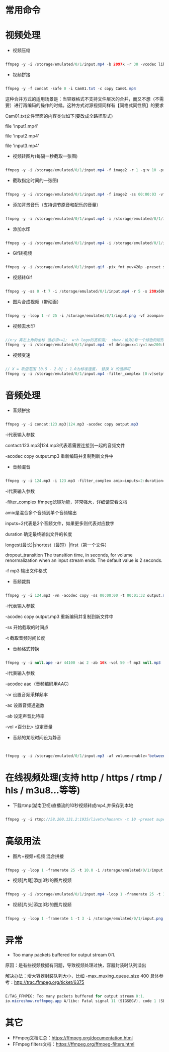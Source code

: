 
# 常用命令

# 视频处理

*  视频压缩

```java

ffmpeg -y -i /storage/emulated/0/1/input.mp4 -b 2097k -r 30 -vcodec libx264 -preset superfast /storage/emulated/0/1/result.mp4

```

*  视频拼接

```java

ffmpeg -y -f concat -safe 0 -i Cam01.txt -c copy Cam01.mp4

```

这种合并方式的适用场景是：当容器格式不支持文件层次的合并，而又不想（不需要）进行再编码的操作的时候。这种方式对源视频同样有【同格式同性质】的要求

Cam01.txt文件里面的内容类似如下(要改成全路径形式)

file 'input1.mp4'

file 'input2.mp4'

file 'input3.mp4'


* 视频转图片(每隔一秒截取一张图)

```java

ffmpeg -y -i /storage/emulated/0/1/input.mp4 -f image2 -r 1 -q:v 10 -preset superfast /storage/emulated/0/1/%3d.jpg

```

* 截取指定时间的一张图)

```java

ffmpeg -y -i /storage/emulated/0/1/input.mp4 -f image2 -ss 00:00:03 -vframes 1 -preset superfast /storage/emulated/0/1/result.jpg

```

* 添加背景音乐（支持调节原音和配乐的音量）

```java

ffmpeg -y -i /storage/emulated/0/1/input.mp4 -i /storage/emulated/0/1/input.mp3 -filter_complex [0:a]aformat=sample_fmts=fltp:sample_rates=44100:channel_layouts=stereo,volume=0.2[a0];[1:a]aformat=sample_fmts=fltp:sample_rates=44100:channel_layouts=stereo,volume=1[a1];[a0][a1]amix=inputs=2:duration=first[aout] -map [aout] -ac 2 -c:v copy -map 0:v:0 -preset superfast /storage/emulated/0/1/result.mp4

```

* 添加水印

```java

ffmpeg -y -i /storage/emulated/0/1/input.mp4 -i /storage/emulated/0/1/input.png -filter_complex [0:v]scale=iw:ih[outv0];[1:0]scale=0.0:0.0[outv1];[outv0][outv1]overlay=0:0 -preset superfast /storage/emulated/0/1/result.mp4

```

* Gif转视频

```java

ffmpeg -y -i /storage/emulated/0/1/input.gif -pix_fmt yuv420p -preset superfast /storage/emulated/0/1/result.mp4

```

* 视频转Gif

```java

ffmpeg -y -ss 0 -t 7 -i /storage/emulated/0/1/input.mp4 -r 5 -s 280x606 -preset superfast /storage/emulated/0/1/result.gif

```

* 图片合成视频（带动画）

```java

ffmpeg -y -loop 1 -r 25 -i /storage/emulated/0/1/input.png -vf zoompan=z=1.1:x='if(eq(x,0),100,x-1)':s='960*540' -t 10 -pix_fmt yuv420p /storage/emulated/0/1/result.mp4

```

* 视频去水印

```java

//x:y 离左上角的坐标 值必须>=1;  w:h logo的宽和高;  show：设为1有一个绿色的矩形边框，默认值0
ffmpeg -y -i /storage/emulated/0/1/input.mp4 -vf delogo=x=1:y=1:w=200:h=200:show=1 -preset superfast /storage/emulated/0/1/result.mp4

```

* 视频变速

```java

// X = 取值范围 [0.5 - 2.0] ; 1.0为标准速度， 替换 X 的值即可
ffmpeg -y -i /storage/emulated/0/1/input.mp4 -filter_complex [0:v]setpts=PTS/X[v];[0:a]atempo=X[a] -map [v] -map [a] -preset superfast /storage/emulated/0/1/result.mp4

```

# 音频处理

* 音频拼接

```java

ffmpeg -y -i concat:123.mp3|124.mp3 -acodec copy output.mp3

```

-i代表输入参数

contact:123.mp3|124.mp3代表着需要连接到一起的音频文件
      
-acodec copy output.mp3 重新编码并复制到新文件中

* 音频混音

```java

ffmpeg -y -i 124.mp3 -i 123.mp3 -filter_complex amix=inputs=2:duration=first:dropout_transition=2 -f mp3 remix.mp3

```

-i代表输入参数

-filter_complex ffmpeg滤镜功能，非常强大，详细请查看文档

amix是混合多个音频到单个音频输出

inputs=2代表是2个音频文件，如果更多则代表对应数字

duration 确定最终输出文件的长度

longest(最长)|shortest（最短）|first（第一个文件）

dropout_transition  The transition time, in seconds, for volume renormalization when an input stream ends. The default value is 2 seconds.

-f mp3  输出文件格式
            
* 音频裁剪          

```java

ffmpeg -y -i 124.mp3 -vn -acodec copy -ss 00:00:00 -t 00:01:32 output.mp3

```

-i代表输入参数

-acodec copy output.mp3 重新编码并复制到新文件中

-ss 开始截取的时间点

-t 截取音频时间长度

* 音频格式转换

```java

ffmpeg -y -i null.ape -ar 44100 -ac 2 -ab 16k -vol 50 -f mp3 null.mp3

```

-i代表输入参数

-acodec aac（音频编码用AAC） 

-ar 设置音频采样频率

-ac  设置音频通道数

-ab 设定声音比特率

-vol <百分比> 设定音量



* 音频的某段时间设为静音

```java


ffmpeg -y -i /storage/emulated/0/1/input.mp3 -af volume=enable='between(t,0,2)':volume=0,volume=enable='between(t,15,20)':volume=0 /storage/emulated/0/1/result.mp3


```


# 在线视频处理(支持 http / https / rtmp / hls / m3u8...等等)

*  下载rtmp(湖南卫视)直播流的10秒视频转成mp4,并保存到本地

```java

ffmpeg -y -i rtmp://58.200.131.2:1935/livetv/hunantv -t 10 -preset superfast /storage/emulated/0/1/result.mp4

```




# 高级用法

*  图片+视频+视频 混合拼接

```java

ffmpeg -y -loop 1 -framerate 25 -t 10.0 -i /storage/emulated/0/1/input.jpg -ss 5.0 -t 5.04 -accurate_seek -i /storage/emulated/0/1/input.mp4 -ss 0.0 -t 5.921 -accurate_seek -i /storage/emulated/0/1/input2.mp4 -f lavfi -t 10.0 -i anullsrc=channel_layout=stereo:sample_rate=44100 -filter_complex [0:v]scale=260.0:260.0,pad=320:260:30.0:0.0,setdar=320/260[outv0];[1:v]scale=320.0:256.0,pad=320:260:0.0:2.0,setdar=320/260[outv1];[2:v]scale=320.0:180.0,pad=320:260:0.0:40.0,setdar=320/260[outv2];[outv0][outv1][outv2]concat=n=3:v=1:a=0:unsafe=1[outv];[3:a][1:a][2:a]concat=n=3:v=0:a=1[outa] -map [outv] -map [outa] -r 25 -b 1M -f mp4 -t 20.961 -vcodec libx264 -c:a aac -pix_fmt yuv420p -s 320x260 -preset superfast /storage/emulated/0/1/result.mp4

```

*  视频[片尾]添加3秒的图片视频

```java

ffmpeg -y -i /storage/emulated/0/1/input.mp4 -loop 1 -framerate 25 -t 3.0 -i /storage/emulated/0/1/input.png -f lavfi -t 3.0 -i anullsrc=channel_layout=stereo:sample_rate=44100 -filter_complex [0:v]scale=iw:ih[outv0];[1:v]scale=iw:ih[outv1];[outv0][outv1]concat=n=2:v=1:a=0:unsafe=1[outv];[0:a][2:a]concat=n=2:v=0:a=1[outa] -map [outv] -map [outa] -r 25 -b 1M -f mp4 -vcodec libx264 -c:a aac -pix_fmt yuv420p -s 960x540 -preset superfast /storage/emulated/0/1/result.mp4

```

*  视频[片头]添加3秒的图片视频

```java

ffmpeg -y -loop 1 -framerate 1 -t 3 -i /storage/emulated/0/1/input.png -i /storage/emulated/0/1/input.mp4 -f lavfi -t 3.0 -i anullsrc=channel_layout=stereo:sample_rate=44100 -filter_complex [0:v]scale=iw:ih[outv0];[1:v]scale=iw:ih[outv1];[outv0][outv1]concat=n=2:v=1:a=0:unsafe=1[outv];[2:a][1:a]concat=n=2:v=0:a=1[outa] -map [outv] -map [outa] -r 15 -b 1M -f mp4 -vcodec libx264 -c:a aac -pix_fmt yuv420p -s 960x540 -preset superfast /storage/emulated/0/1/result.mp4

```

#  异常

*  Too many packets buffered for output stream 0:1.

原因：是有些视频数据有问题，导致视频处理过快，容器封装时队列溢出

解决办法：增大容器封装队列大小，比如 -max_muxing_queue_size 400 具体参考：http://trac.ffmpeg.org/ticket/6375

```java

E/TAG_FFMPEG: Too many packets buffered for output stream 0:1.
io.microshow.rxffmpeg.app A/libc: Fatal signal 11 (SIGSEGV), code 1 (SEGV_MAPERR), fault addr 0x18 in tid 15813 (RxCachedThreadS), pid 14984 (ow.rxffmpeg.app)

```

# 其它

* FFmpeg文档汇总：https://ffmpeg.org/documentation.html
* FFmpeg filters文档：https://ffmpeg.org/ffmpeg-filters.html


